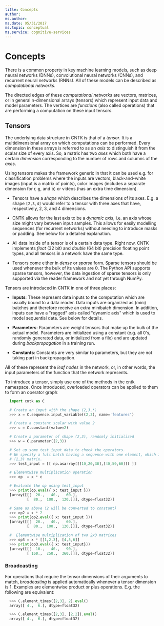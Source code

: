 ```yaml
---
title: Concepts
author: 
ms.author: 
ms.date: 05/31/2017
ms.topic: conceptual
ms.service: cognitive-services
---
```


# Concepts

There is a common property in key machine learning models, such as deep neural
networks (DNNs), convolutional neural networks (CNNs), and recurrent neural
networks (RNNs). All of these models can be described as *computational networks*.

The directed edges of these *computational networks* are vectors, matrices, or in
general n-dimensional arrays (tensors) which represent input data and model
parameters. The vertices are *functions* (also called operations) that are
performing a computation on these input tensors.


## Tensors

The underlying data structure in CNTK is that of a *tensor*. It is a
multidimensional array on which computations can be performed. Every dimension in
these arrays is referred to as an *axis* to distinguish it from the scalar size
of every axis. So, a matrix has two *axes* which both have a certain
*dimension* corresponding to the number of rows and columns of the *axes*.

Using tensors makes the framework generic in that it can be used e.g. for
classification problems where the inputs are vectors, black-and-white
images (input is a matrix of points), color images (includes a separate dimension
for r, g, and b) or videos (has an extra time dimension).

- Tensors have a *shape* which describes the dimensions of its axes. E.g. a shape 
`[2,3,4]` would refer to a tensor with three axes that have, respectively, 2, 3, and 4
  dimensions.

- CNTK allows for the last axis to be a *dynamic axis*, i.e. an axis whose size
  might vary between input samples. This allows for easily
  modelling sequences (for recurrent networks) without needing to introduce masks
  or padding. See below for a detailed explanation.

- All data inside of a tensor is of a certain data type. Right now, CNTK
  implements *float* (32 bit) and *double* (64 bit) precision floating point types,
  and all tensors in a network have the same type.

- Tensors come either in *dense* or *sparse* form. Sparse tensors should be used
  whenever the bulk of its values are 0. The Python API supports sparse
  tensors, however, the data ingestion of sparse tensors is only supported via
  the reader framework and not yet through NumPy.


Tensors are introduced in CNTK in one of three places:

- **Inputs**: These represent data inputs to the computation which are usually
  bound to a data reader. Data inputs are organized as (mini) batches and
  therefore receive an extra minibatch dimension. In addition, inputs can have a
  "ragged" axis called "dynamic axis" which is used to model sequential data. See
  below for details.

- **Parameters**: Parameters are weight tensors that make up the bulk of the
  actual model. Parameters are initialized using a constant (e.g. all 0's,
  randomly  generated data, or initialized from a file) and are updated during
  *backpropagation* in a training run.

- **Constants**: Constants are very similar to parameters, but they are not
  taking part in backpropagation.

All of these represent the *leaf nodes* in the network, or, in other words, the
input parameters of the function that the network represents.

To introduce a tensor, simply use one of the methods in the cntk namespace. Once
introduced, overloaded operators can be applied to them to form an operator graph:

```python
  import cntk as C

  # Create an input with the shape (2,3,*)
  >>> x = C.sequence.input_variable((2,3), name='features')

  # Create a constant scalar with value 2
  >>> c = C.constant(value=2)

  # Create a parameter of shape (2,3), randomly initialized
  >>> w = C.parameter((2,3))

  # Set up some test input data to check the operators.
  # We specify a full batch having a sequence with one element, which is a
  # (2,3) matrix.
  >>> test_input = [[ np.asarray([[10,20,30],[40,50,60]]) ]]

  # Elementwise multiplication operation
  >>> op  = x * c

  # Evaluate the op using test_input
  >>> print(op.eval({ x: test_input }))
  [array([[[  20.,   40.,   60.],
          [  80.,  100.,  120.]]], dtype=float32)]

  # Same as above (2 will be converted to constant)
  >>> op2 = x * 2
  >>> print(op2.eval({ x: test_input }))
  [array([[[  20.,   40.,   60.],
          [  80.,  100.,  120.]]], dtype=float32)]

  #  Elementwise multiplication of two 2x3 matrices
  >>> op3 = x * [[1,2,3], [4,5,6]]
  >>> print(op3.eval({ x: test_input}))
  [array([[[  10.,   40.,   90.],
          [ 160.,  250.,  360.]]], dtype=float32)]
```

### Broadcasting

For operations that require the tensor dimensions of their arguments to match,
*broadcasting*  is applied automatically whenever a tensor dimension is 1.
Examples are elementwise product or plus operations.
E.g. the following are equivalent:

```python
  >>> C.element_times([2,3], 2).eval()
  array([ 4.,  6.], dtype=float32)
```
```python
  >>> C.element_times([2,3], [2,2]).eval()
  array([ 4.,  6.], dtype=float32)
```

